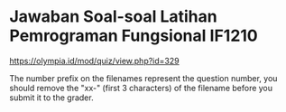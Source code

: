 # Jawaban Soal-soal Latihan Pemrograman Fungsional IF1210

https://olympia.id/mod/quiz/view.php?id=329

The number prefix on the filenames represent the question number, you should remove the "xx-" (first 3 characters) of the filename before you submit it to the grader.
